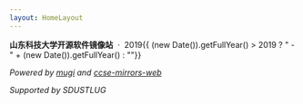 ```yaml
---
layout: HomeLayout
---
```


**山东科技大学开源软件镜像站** &nbsp;·&nbsp; 2019{{ (new Date()).getFullYear() > 2019 ? " - " + (new Date()).getFullYear() : ""}}

_Powered by [mugi](https://github.com/sdustlug/mugi) and [ccse-mirrors-web](https://github.com/sdustlug/ccse-mirrors-web)_

_Supported by SDUSTLUG_
